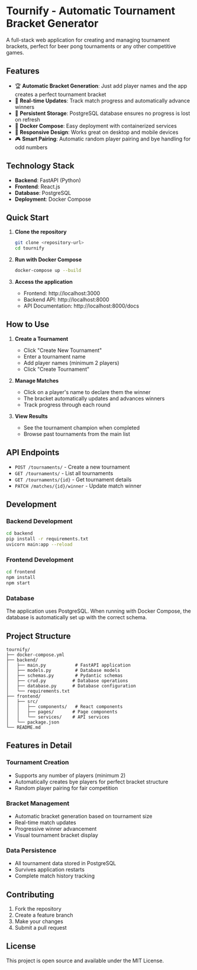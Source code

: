 # Tournify - Automatic Tournament Bracket Generator

A full-stack web application for creating and managing tournament brackets, perfect for beer pong tournaments or any other competitive games.

## Features

- 🏆 **Automatic Bracket Generation**: Just add player names and the app creates a perfect tournament bracket
- 🎯 **Real-time Updates**: Track match progress and automatically advance winners
- 💾 **Persistent Storage**: PostgreSQL database ensures no progress is lost on refresh
- 🐳 **Docker Compose**: Easy deployment with containerized services
- 📱 **Responsive Design**: Works great on desktop and mobile devices
- 🎮 **Smart Pairing**: Automatic random player pairing and bye handling for odd numbers

## Technology Stack

- **Backend**: FastAPI (Python)
- **Frontend**: React.js
- **Database**: PostgreSQL
- **Deployment**: Docker Compose

## Quick Start

1. **Clone the repository**
   ```bash
   git clone <repository-url>
   cd tournify
   ```

2. **Run with Docker Compose**
   ```bash
   docker-compose up --build
   ```

3. **Access the application**
   - Frontend: http://localhost:3000
   - Backend API: http://localhost:8000
   - API Documentation: http://localhost:8000/docs

## How to Use

1. **Create a Tournament**
   - Click "Create New Tournament"
   - Enter a tournament name
   - Add player names (minimum 2 players)
   - Click "Create Tournament"

2. **Manage Matches**
   - Click on a player's name to declare them the winner
   - The bracket automatically updates and advances winners
   - Track progress through each round

3. **View Results**
   - See the tournament champion when completed
   - Browse past tournaments from the main list

## API Endpoints

- `POST /tournaments/` - Create a new tournament
- `GET /tournaments/` - List all tournaments
- `GET /tournaments/{id}` - Get tournament details
- `PATCH /matches/{id}/winner` - Update match winner

## Development

### Backend Development
```bash
cd backend
pip install -r requirements.txt
uvicorn main:app --reload
```

### Frontend Development
```bash
cd frontend
npm install
npm start
```

### Database
The application uses PostgreSQL. When running with Docker Compose, the database is automatically set up with the correct schema.

## Project Structure

```
tournify/
├── docker-compose.yml
├── backend/
│   ├── main.py           # FastAPI application
│   ├── models.py         # Database models
│   ├── schemas.py        # Pydantic schemas
│   ├── crud.py          # Database operations
│   ├── database.py      # Database configuration
│   └── requirements.txt
├── frontend/
│   ├── src/
│   │   ├── components/   # React components
│   │   ├── pages/       # Page components
│   │   └── services/    # API services
│   └── package.json
└── README.md
```

## Features in Detail

### Tournament Creation
- Supports any number of players (minimum 2)
- Automatically creates bye players for perfect bracket structure
- Random player pairing for fair competition

### Bracket Management
- Automatic bracket generation based on tournament size
- Real-time match updates
- Progressive winner advancement
- Visual tournament bracket display

### Data Persistence
- All tournament data stored in PostgreSQL
- Survives application restarts
- Complete match history tracking

## Contributing

1. Fork the repository
2. Create a feature branch
3. Make your changes
4. Submit a pull request

## License

This project is open source and available under the MIT License.
